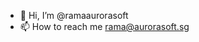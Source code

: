 - 👋 Hi, I’m @ramaaurorasoft
- 📫 How to reach me rama@aurorasoft.sg


<!---
ramaaurorasoft/ramaaurorasoft is a ✨ special ✨ repository because its `README.md` (this file) appears on your GitHub profile.
You can click the Preview link to take a look at your changes.
--->
